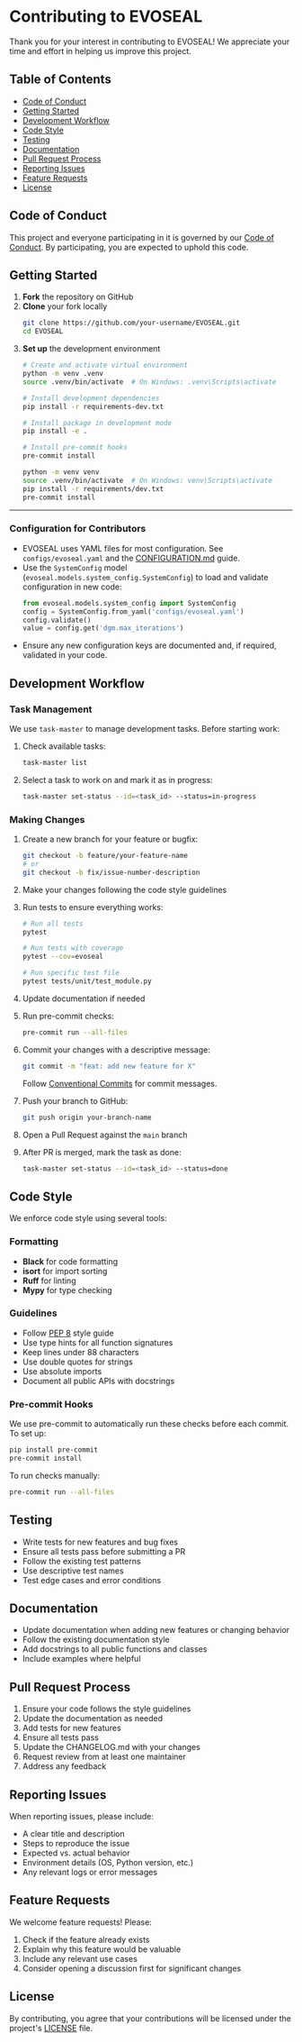 # Contributing to EVOSEAL

Thank you for your interest in contributing to EVOSEAL! We appreciate your time and effort in helping us improve this project.

## Table of Contents

- [Code of Conduct](#code-of-conduct)
- [Getting Started](#getting-started)
- [Development Workflow](#development-workflow)
- [Code Style](#code-style)
- [Testing](#testing)
- [Documentation](#documentation)
- [Pull Request Process](#pull-request-process)
- [Reporting Issues](#reporting-issues)
- [Feature Requests](#feature-requests)
- [License](#license)

## Code of Conduct

This project and everyone participating in it is governed by our [Code of Conduct](CODE_OF_CONDUCT.md). By participating, you are expected to uphold this code.

## Getting Started

1. **Fork** the repository on GitHub
2. **Clone** your fork locally
   ```bash
   git clone https://github.com/your-username/EVOSEAL.git
   cd EVOSEAL
   ```
3. **Set up** the development environment
   ```bash
   # Create and activate virtual environment
   python -m venv .venv
   source .venv/bin/activate  # On Windows: .venv\Scripts\activate
   
   # Install development dependencies
   pip install -r requirements-dev.txt
   
   # Install package in development mode
   pip install -e .
   
   # Install pre-commit hooks
   pre-commit install
   ```
   ```bash
   python -m venv venv
   source .venv/bin/activate  # On Windows: venv\Scripts\activate
   pip install -r requirements/dev.txt
   pre-commit install
   ```

---

### Configuration for Contributors

- EVOSEAL uses YAML files for most configuration. See `configs/evoseal.yaml` and the [CONFIGURATION.md](CONFIGURATION.md) guide.
- Use the `SystemConfig` model (`evoseal.models.system_config.SystemConfig`) to load and validate configuration in new code:
  ```python
  from evoseal.models.system_config import SystemConfig
  config = SystemConfig.from_yaml('configs/evoseal.yaml')
  config.validate()
  value = config.get('dgm.max_iterations')
  ```
- Ensure any new configuration keys are documented and, if required, validated in your code.

## Development Workflow

### Task Management

We use `task-master` to manage development tasks. Before starting work:

1. Check available tasks:
   ```bash
   task-master list
   ```

2. Select a task to work on and mark it as in progress:
   ```bash
   task-master set-status --id=<task_id> --status=in-progress
   ```

### Making Changes

1. Create a new branch for your feature or bugfix:
   ```bash
   git checkout -b feature/your-feature-name
   # or
   git checkout -b fix/issue-number-description
   ```

2. Make your changes following the code style guidelines

3. Run tests to ensure everything works:
   ```bash
   # Run all tests
   pytest
   
   # Run tests with coverage
   pytest --cov=evoseal
   
   # Run specific test file
   pytest tests/unit/test_module.py
   ```

4. Update documentation if needed

5. Run pre-commit checks:
   ```bash
   pre-commit run --all-files
   ```

6. Commit your changes with a descriptive message:
   ```bash
   git commit -m "feat: add new feature for X"
   ```
   
   Follow [Conventional Commits](https://www.conventionalcommits.org/) for commit messages.

7. Push your branch to GitHub:
   ```bash
   git push origin your-branch-name
   ```

8. Open a Pull Request against the `main` branch

9. After PR is merged, mark the task as done:
   ```bash
   task-master set-status --id=<task_id> --status=done
   ```

## Code Style

We enforce code style using several tools:

### Formatting
- **Black** for code formatting
- **isort** for import sorting
- **Ruff** for linting
- **Mypy** for type checking

### Guidelines
- Follow [PEP 8](https://www.python.org/dev/peps/pep-0008/) style guide
- Use type hints for all function signatures
- Keep lines under 88 characters
- Use double quotes for strings
- Use absolute imports
- Document all public APIs with docstrings

### Pre-commit Hooks
We use pre-commit to automatically run these checks before each commit. To set up:

```bash
pip install pre-commit
pre-commit install
```

To run checks manually:
```bash
pre-commit run --all-files
```

## Testing

- Write tests for new features and bug fixes
- Ensure all tests pass before submitting a PR
- Follow the existing test patterns
- Use descriptive test names
- Test edge cases and error conditions

## Documentation

- Update documentation when adding new features or changing behavior
- Follow the existing documentation style
- Add docstrings to all public functions and classes
- Include examples where helpful

## Pull Request Process

1. Ensure your code follows the style guidelines
2. Update the documentation as needed
3. Add tests for new features
4. Ensure all tests pass
5. Update the CHANGELOG.md with your changes
6. Request review from at least one maintainer
7. Address any feedback

## Reporting Issues

When reporting issues, please include:

- A clear title and description
- Steps to reproduce the issue
- Expected vs. actual behavior
- Environment details (OS, Python version, etc.)
- Any relevant logs or error messages

## Feature Requests

We welcome feature requests! Please:

1. Check if the feature already exists
2. Explain why this feature would be valuable
3. Include any relevant use cases
4. Consider opening a discussion first for significant changes

## License

By contributing, you agree that your contributions will be licensed under the project's [LICENSE](LICENSE) file.
